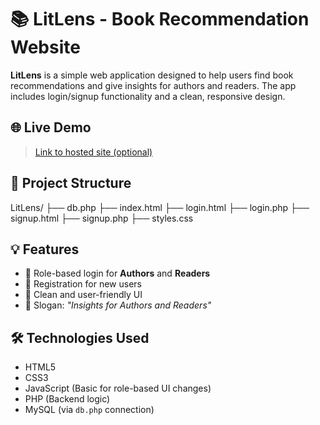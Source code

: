 # 📚 LitLens - Book Recommendation Website

**LitLens** is a simple web application designed to help users find book recommendations and give insights for authors and readers. The app includes login/signup functionality and a clean, responsive design.

## 🌐 Live Demo

> [Link to hosted site (optional)]()

## 📁 Project Structure

LitLens/
├── db.php
├── index.html
├── login.html
├── login.php
├── signup.html
├── signup.php
├── styles.css


## 💡 Features

- 🔐 Role-based login for **Authors** and **Readers**
- 📝 Registration for new users
- 🎨 Clean and user-friendly UI
- 🧠 Slogan: *"Insights for Authors and Readers"*

## 🛠 Technologies Used

- HTML5
- CSS3
- JavaScript (Basic for role-based UI changes)
- PHP (Backend logic)
- MySQL (via `db.php` connection)

